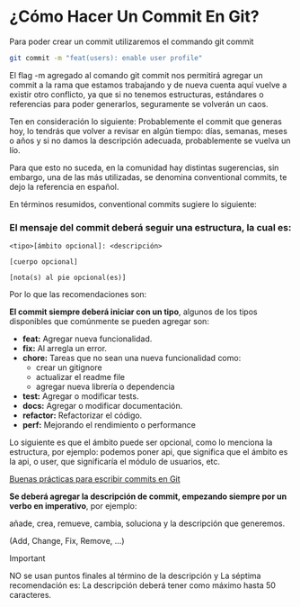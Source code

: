 # ¿Cómo Hacer Un Commit En Git?
Para poder crear un commit utilizaremos el commando git commit

```bash
git commit -m "feat(users): enable user profile"
```

El flag -m agregado al comando git commit nos permitirá agregar un commit a la rama que estamos trabajando y de nueva cuenta aquí vuelve a existir otro conflicto, ya que si no tenemos estructuras, estándares o referencias para poder generarlos, seguramente se volverán un caos.

Ten en consideración lo siguiente: Probablemente el commit que generas hoy, lo tendrás que volver a revisar en algún tiempo: días, semanas, meses o años y si no damos la descripción adecuada, probablemente se vuelva un lío.

Para que esto no suceda, en la comunidad hay distintas sugerencias, sin embargo, una de las más utilizadas, se denomina conventional commits, te dejo la referencia en español.

En términos resumidos, conventional commits sugiere lo siguiente:
### El mensaje del commit deberá seguir una estructura, la cual es:

```
<tipo>[ámbito opcional]: <descripción>

[cuerpo opcional]

[nota(s) al pie opcional(es)]
```
Por lo que las recomendaciones son:

**El commit siempre deberá iniciar con un tipo**, algunos de los tipos disponibles que comúnmente se pueden agregar son:

- **feat:** Agregar nueva funcionalidad.
- **fix:** Al arregla un error.
- **chore:** Tareas que no sean una nueva funcionalidad como:
  - crear un gitignore
  - actualizar el readme file
  - agregar nueva librería o dependencia
- **test:** Agregar o modificar tests.
- **docs:** Agregar o modificar documentación.
- **refactor:** Refactorizar el código.
- **perf:** Mejorando el rendimiento o performance

Lo siguiente es que el ámbito puede ser opcional, como lo menciona la estructura, por ejemplo: podemos poner api, que significa que el ámbito es la api, o user, que significaría el módulo de usuarios, etc.

[Buenas prácticas para escribir commits en Git](https://midu.dev/buenas-practicas-escribir-commits-git/)

**Se deberá agregar la descripción de commit, empezando siempre por un verbo en imperativo**, por ejemplo:

añade, crea, remueve, cambia, soluciona y la descripción que generemos.

(Add, Change, Fix, Remove, …)


> [!IMPORTANT]
> NO se usan puntos finales al término de la descripción y La séptima recomendación es: La descripción deberá tener como máximo hasta 50 caracteres.